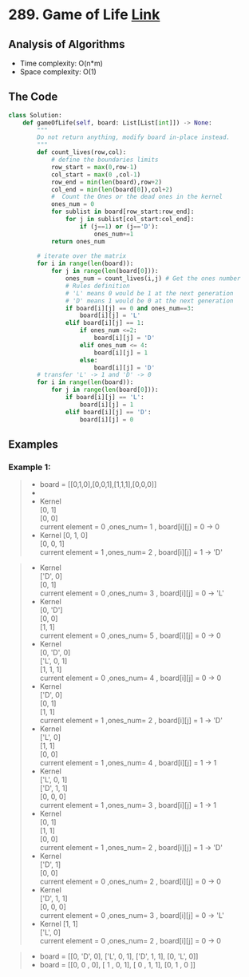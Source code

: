 # 289. Game of Life [Link](https://leetcode.com/problems/game-of-life/)
## Analysis of Algorithms
 - Time complexity: O(n*m)
 - Space complexity: O(1)


## The Code

```Python 
class Solution:
    def gameOfLife(self, board: List[List[int]]) -> None:
        """
        Do not return anything, modify board in-place instead.
        """
        def count_lives(row,col):
            # define the boundaries limits
            row_start = max(0,row-1)
            col_start = max(0 ,col-1)
            row_end = min(len(board),row+2)
            col_end = min(len(board[0]),col+2)
            #  Count the Ones or the dead ones in the kernel
            ones_num = 0
            for sublist in board[row_start:row_end]:
                for j in sublist[col_start:col_end]:
                    if (j==1) or (j=='D'):
                        ones_num+=1
            return ones_num
            
        # iterate over the matrix
        for i in range(len(board)):
            for j in range(len(board[0])):
                ones_num = count_lives(i,j) # Get the ones number
                # Rules definition
                # 'L' means 0 would be 1 at the next generation
                # 'D' means 1 would be 0 at the next generation
                if board[i][j] == 0 and ones_num==3: 
                    board[i][j] = 'L'
                elif board[i][j] == 1:
                    if ones_num <=2:
                        board[i][j] = 'D'
                    elif ones_num <= 4:
                        board[i][j] = 1
                    else:
                        board[i][j] = 'D'
        # transfer 'L' -> 1 and 'D' -> 0   
        for i in range(len(board)):
            for j in range(len(board[0])):
                if board[i][j] == 'L':
                    board[i][j] = 1
                elif board[i][j] == 'D':
                    board[i][j] = 0
```

## Examples
### Example 1:
> - board = [[0,1,0],[0,0,1],[1,1,1],[0,0,0]]
> - 
> - Kernel <br />
[0, 1] <br />
[0, 0]<br />
current element = 0 ,ones_num= 1 , board[i][j] = 0 -> 0
> - Kernel
[0, 1, 0]<br />
[0, 0, 1]<br />
current element = 1 ,ones_num= 2 , board[i][j] = 1 -> 'D'

> - Kernel<br />
['D', 0]<br />
[0, 1]<br />
current element = 0 ,ones_num= 3  , board[i][j] = 0 -> 'L'
> - Kernel<br />
[0, 'D']<br />
[0, 0]<br />
[1, 1]<br />
current element = 0 ,ones_num= 5 , board[i][j] = 0 -> 0
> - Kernel<br />
[0, 'D', 0]<br />
['L', 0, 1]<br />
[1, 1, 1]<br />
current element = 0 ,ones_num= 4 , board[i][j] = 0 -> 0
> - Kernel<br />
['D', 0]<br />
[0, 1]<br />
[1, 1]<br />
current element = 1 ,ones_num= 2 , board[i][j] = 1 -> 'D'
> - Kernel<br />
['L', 0]<br />
[1, 1]<br />
[0, 0]<br />
current element = 1 ,ones_num= 4 , board[i][j] = 1 -> 1
> - Kernel<br />
['L', 0, 1]<br />
['D', 1, 1]<br />
[0, 0, 0]<br />
current element = 1 ,ones_num= 3 , board[i][j] = 1 -> 1
> - Kernel<br />
[0, 1]<br />
[1, 1]<br />
[0, 0]<br />
current element = 1 ,ones_num= 2 , board[i][j] = 1 -> 'D'
> - Kernel<br />
['D', 1]<br />
[0, 0]<br />
current element = 0 ,ones_num= 2 , board[i][j] = 0 -> 0
> - Kernel<br />
['D', 1, 1]<br />
[0, 0, 0]<br />
current element = 0 ,ones_num= 3 , board[i][j] = 0 -> 'L'
> - Kernel
[1, 1]<br />
['L', 0]<br />
current element = 0 ,ones_num= 2 , board[i][j] = 0 -> 0

> - board = [[0, 'D', 0], ['L', 0, 1], ['D', 1, 1], [0, 'L', 0]]
> - board = [[0,  0 , 0], [ 1 , 0, 1], [ 0 , 1, 1], [0,  1 , 0 ]]
